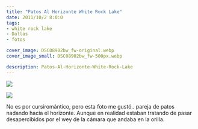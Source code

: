 ```yaml
---
title: "Patos Al Horizonte White Rock Lake"
date: 2011/10/2 8:0:0
tags: 
- white rock lake
- Dallas
- fotos

cover_image: DSC08902bw_fw-original.webp
cover_image_small: DSC08902bw_fw-500px.webp

description: Patos-Al-Horizonte-White-Rock-Lake
---
```



[![](DSC08902bw_fw)](DSC08902bw_fw-original.webp)

  

[![](DSC08902sp_fw)](DSC08902sp_fw-original.webp)

No es por cursiromántico, pero esta foto me gustó.. pareja de patos nadando hacia el horizonte. Aunque en realidad estaban tratando de pasar desapercibidos por el wey de la cámara que andaba en la orilla.
